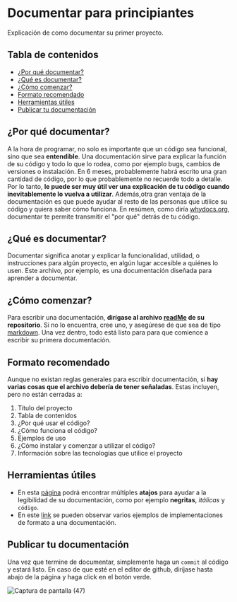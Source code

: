 # Documentar para principiantes
Explicación de como documentar su primer proyecto.

## Tabla de contenidos
* [¿Por qué documentar?](#por-qué-documentar)
* [¿Qué es documentar?](#qué-es-documentar)
* [¿Cómo comenzar?](#cómo-comenzar)
* [Formato recomendado](#formato-recomendado)
* [Herramientas útiles](#herramientas-útiles)
* [Publicar tu documentación](#publicar-tu-documentación)

## ¿Por qué documentar?
A la hora de programar, no solo es importante que un código sea funcional, sino que sea **entendible**. Una documentación sirve para explicar la función de su código y todo lo que lo rodea, como por ejemplo bugs, cambios de versiones o instalación. En 6 meses, probablemente habrá escrito una gran cantidad de código, por lo que probablemente no recuerde todo a detalle. Por lo tanto, **le puede ser muy útil ver una explicación de tu código cuando inevitablemente lo vuelva a utilizar**. Además,otra gran ventaja de la documentación es que puede ayudar al resto de las personas que utilice su código y quiera saber cómo funciona. En resúmen, como diría [whydocs.org](https://www.writethedocs.org/guide/writing/beginners-guide-to-docs/), documentar te permite transmitir el "por qué" detrás de tu código. 

## ¿Qué es documentar?
Documentar significa anotar y explicar la funcionalidad, utilidad, o instrucciones para algún proyecto, en algún lugar accesible a quiénes lo usen. Este archivo, por ejemplo, es una documentación diseñada para aprender a documentar. 

## ¿Cómo comenzar?
Para escribir una documentación, **dirígase al archivo [readMe](https://tom.preston-werner.com/2010/08/23/readme-driven-development.html) de su repositorio**. Si no lo encuentra, cree uno, y asegúrese de que sea de tipo [markdown](https://es.wikipedia.org/wiki/Markdown). Una vez dentro, todo está listo para para que comience a escribir su primera documentación. 

## Formato recomendado
Aunque no existan reglas generales para escribir documentación, si **hay varias cosas que el archivo debería de tener señaladas**. Estas incluyen, pero no están cerradas a: 
1. Título del proyecto
2. Tabla de contenidos
3. ¿Por qué usar el código?
4. ¿Cómo funciona el código?
5. Ejemplos de uso
6. ¿Cómo instalar y comenzar a utilizar el código?
7. Información sobre las tecnologías que utilice el proyecto

## Herramientas útiles
* En esta [página](https://www.markdownguide.org/cheat-sheet/) podrá encontrar múltiples **atajos** para ayudar a la legibilidad de su documentación, como por ejemplo **negritas**, *itálicas* y `código`. 
* En este [link](https://www.writethedocs.org/guide/writing/beginners-guide-to-docs/) se pueden observar varios ejemplos de implementaciones de formato a una documentación. 

## Publicar tu documentación
Una vez que termine de documentar, simplemente haga un `commit` al código y estará listo. En caso de que esté en el editor de github, diríjase hasta abajo de la página y haga click en el botón verde. 

![Captura de pantalla (47)](https://user-images.githubusercontent.com/87195114/160728205-bfd2fbb8-1320-4d9b-9d18-c56f581d03dd.png)

